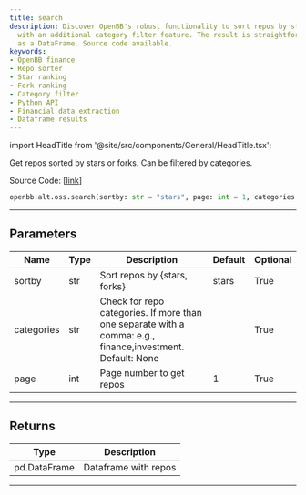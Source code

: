 ```yaml
---
title: search
description: Discover OpenBB's robust functionality to sort repos by stars or forks,
  with an additional category filter feature. The result is straightforwardly produced
  as a DataFrame. Source code available.
keywords:
- OpenBB finance
- Repo sorter
- Star ranking
- Fork ranking
- Category filter
- Python API
- Financial data extraction
- Dataframe results
---
```


import HeadTitle from '@site/src/components/General/HeadTitle.tsx';

<HeadTitle title="alt.oss.search - Reference | OpenBB SDK Docs" />

Get repos sorted by stars or forks. Can be filtered by categories.

Source Code: [[link](https://github.com/OpenBB-finance/OpenBBTerminal/tree/main/openbb_terminal/alternative/oss/github_model.py#L56)]

```python
openbb.alt.oss.search(sortby: str = "stars", page: int = 1, categories: str = "")
```

---

## Parameters

| Name | Type | Description | Default | Optional |
| ---- | ---- | ----------- | ------- | -------- |
| sortby | str | Sort repos by {stars, forks} | stars | True |
| categories | str | Check for repo categories. If more than one separate with a comma: e.g., finance,investment. Default: None |  | True |
| page | int | Page number to get repos | 1 | True |


---

## Returns

| Type | Description |
| ---- | ----------- |
| pd.DataFrame | Dataframe with repos |
---
